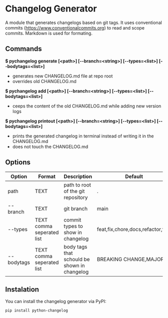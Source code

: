 # Changelog Generator

A module that generates changelogs based on git tags.
It uses conventional commits (https://www.conventionalcommits.org) to read and scope commits.
Markdown is used for formating.

## Commands

**$ pychangelog generate [\<path>] [--branch=\<string>] [--types=\<list>] [--bodytags=\<list>]**
* generates new CHANGELOG.md file at repo root
* overrides old CHANGELOG.md

**$ pychangelog add [\<path>] [--branch=\<string>] [--types=\<list>] [--bodytags=\<list>]**
* ceeps the content of the old CHANGELOG.md while adding new version logs

**$ pychangelog printout [\<path>] [--branch=\<string>] [--types=\<list>] [--bodytags=\<list>]**
* prints the generated changelog in terminal instead of writing it in the CHANGELOG.md
* does not touch the CHANGELOG.md

## Options

Option | Format | Description | Default
--- | --- | --- | ---
path | TEXT | path to root of the git repository | .
--branch | TEXT | git branch | main
--types | TEXT comma seperated list | commit types to show in changelog | feat,fix,chore,docs,refactor,test
--bodytags | TEXT comma seperated list | body tags that schould be shown in changelog | BREAKING CHANGE,MAJOR

## Instalation

You can install the changelog generator via PyPI:

`pip install python-changelog`
